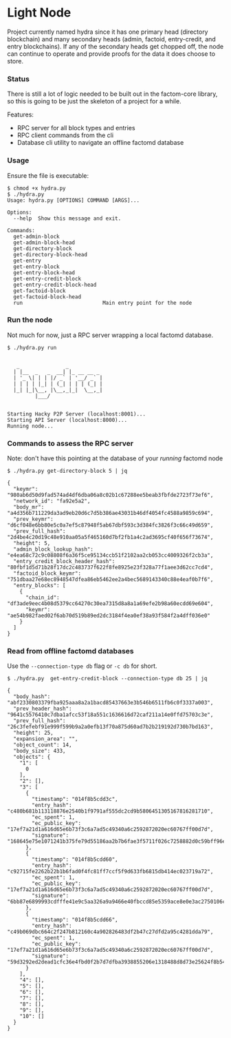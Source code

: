 # Light Node

Project currently named hydra since it has one primary head (directory blockchain) and many secondary heads (admin, factoid, entry-credit, and entry blockchains). If any of the secondary heads get chopped off, the node can continue to operate and provide proofs for the data it does choose to store.

### Status

There is still a lot of logic needed to be built out in the factom-core library, so this is going to be just the skeleton of a project for a while.

Features:
- RPC server for all block types and entries
- RPC client commands from the cli
- Database cli utility to navigate an offline factomd database

### Usage

Ensure the file is executable:

```
$ chmod +x hydra.py
$ ./hydra.py
Usage: hydra.py [OPTIONS] COMMAND [ARGS]...

Options:
  --help  Show this message and exit.

Commands:
  get-admin-block
  get-admin-block-head
  get-directory-block
  get-directory-block-head
  get-entry
  get-entry-block
  get-entry-block-head
  get-entry-credit-block
  get-entry-credit-block-head
  get-factoid-block
  get-factoid-block-head
  run                          Main entry point for the node
```


### Run the node

Not much for now, just a RPC server wrapping a local factomd database.

```
$ ./hydra.py run


   _               _           
  | |__  _   _  __| |_ __ __ _ 
  | '_ \| | | |/ _` | '__/ _` |
  | | | | |_| | (_| | | | (_| |
  |_| |_|\__, |\__,_|_|  \__,_|
         |___/                 


Starting Hacky P2P Server (localhost:8001)...
Starting API Server (localhost:8000)...
Running node...
```

### Commands to assess the RPC server

Note: don't have this pointing at the database of your *running* factomd node

```
$ ./hydra.py get-directory-block 5 | jq

{
  "keymr": "980ab6d50d9fad574ad4df6dba06a8c02b1c67288ee5beab3fbfde2723f73ef6",
  "network_id": "fa92e5a2",
  "body_mr": "a4d356b711229da3ad9eb20d6c7d5b386ae43031b46df4054fc4588a9859c694",
  "prev_keymr": "d6cf048e6bb80e5c0a7ef5c87948f5ab67dbf593c3d384fc3826f3c66c49d659",
  "prev_full_hash": "2d4be4c20d19c48e910aa05a5f465160d7bf2fb1a4c2ad3695cf40f656f73674",
  "height": 5,
  "admin_block_lookup_hash": "e4ea68c72c9c08808f6a36f5ce95134ccb51f2102aa2cb053cc4009326f2cb3a",
  "entry_credit_block_header_hash": "80fbf1d5d71b28f17dc2c483737f622f8fe8925e23f328a77f1aee3d62cc7cd4",
  "factoid_block_keymr": "751dbaa27e68ec8948547dfea86eb5462ee2a4bec5689143340c88e4eaf0b7f6",
  "entry_blocks": [
    {
      "chain_id": "df3ade9eec4b08d5379cc64270c30ea7315d8a8a1a69efe2b98a60ecdd69e604",
      "keymr": "ae54b982faed02f6ab70d519b89ed2dc3184f4ea0ef38a93f584f2a4dff036e0"
    }
  ]
}

```

### Read from offline factomd databases

Use the `--connection-type db` flag or `-c db` for short.

```
$ ./hydra.py  get-entry-credit-block --connection-type db 25 | jq

{
  "body_hash": "abf2330803379fba925aaa8a2a1bacd85437663e3b546b6511fb6c0f3337a003",
  "prev_header_hash": "9641c5576410c7dba1afcc53f18a551c1636616d72caf211a14e0ffd75703c3e",
  "prev_full_hash": "26c3fefebf91e999f599b9a2a0efb13f70a875d60ad7b2b219192d730b7bd163",
  "height": 25,
  "expansion_area": "",
  "object_count": 14,
  "body_size": 433,
  "objects": {
    "1": [
      0
    ],
    "2": [],
    "3": [
      {
        "timestamp": "014f8b5cdd3c",
        "entry_hash": "c480b681b113118876e2540b1f9791af555dc2cd9b5806451305167816281710",
        "ec_spent": 1,
        "ec_public_key": "17ef7a21d1a616d65e6b73f3c6a7ad5c49340a6c2592872020ec60767ff00d7d",
        "signature": "168645e75e1071241b375fe79d55186aa2b7b6fae3f5711f026c7258882d0c59bff96e66b477b11b8fb51717cfcb357ba081929e515d96821ed8d1f72c78e703"
      },
      {
        "timestamp": "014f8b5cdd60",
        "entry_hash": "c92715fe2262b22b1b6fad0f4fc81ff7ccf5f9d633fb6815db414ec023719a72",
        "ec_spent": 1,
        "ec_public_key": "17ef7a21d1a616d65e6b73f3c6a7ad5c49340a6c2592872020ec60767ff00d7d",
        "signature": "6bb87e6899993cdfffe41e9c5aa326a9a9466e40fbccd85e5359ace8e0e3ac2750106cb61995a72e946237b5ce8ff1e31fa5549f5685ec7a47c89ddbbad3d003"
      },
      {
        "timestamp": "014f8b5cdd66",
        "entry_hash": "c49b069dbc664c2f247b812160c4a902826483df2b47c27dfd2a95c4281dda79",
        "ec_spent": 1,
        "ec_public_key": "17ef7a21d1a616d65e6b73f3c6a7ad5c49340a6c2592872020ec60767ff00d7d",
        "signature": "59d3292ed2dead1cfc36e4fbd0f2b7d7dfba3938855206e1318488d8d73e25624f8b540803b4703011753dae92f4c326a56e4a1d7d58f26eb9f058f9e773ed06"
      }
    ],
    "4": [],
    "5": [],
    "6": [],
    "7": [],
    "8": [],
    "9": [],
    "10": []
  }
}
```
